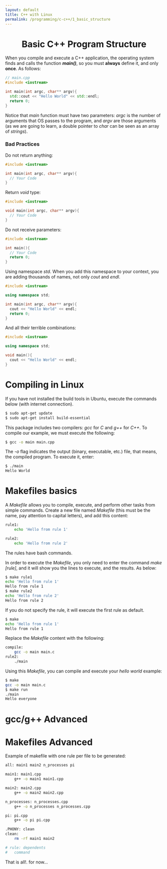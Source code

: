 ```yaml
---
layout: default
title: C++ with Linux
permalink: /programming/c-c++/1_basic_structure
---
```


<h1 style="text-align: center;">Basic C++ Program Structure</h1>

When you compile and execute a C++ application, the operating system finds and calls the function ***main()***, so you must **always** define it, and only **once**. As follows:

``` c++
// main.cpp
#include <iostream>

int main(int argc, char** argv){
  std::cout << "Hello World" << std::endl;
  return 0;
}
```

Notice that *main* function must have two parameters: *argc* is the number of arguments that OS passes to the program, and *argv* are those arguments (as we are going to learn, a double pointer to *char* can be seen as an array of *strings*).

### Bad Practices

Do not return anything:

``` c++
#include <iostream>

int main(int argc, char** argv){
  // Your Code
}
```

Return *void* type:

``` c++
#include <iostream>

void main(int argc, char** argv){
  // Your Code
}
```

Do not receive parameters:

``` c++
#include <iostream>

int main(){
  // Your Code
  return 0;
}
```

Using namespace *std*. When you add this namespace to your context, you are adding thousands of names, not only *cout* and *endl*.

``` c++
#include <iostream>

using namespace std;

int main(int argc, char** argv){
  cout << "Hello World" << endl;
  return 0;
}
```

And all their terrible combinations:

``` c++
#include <iostream>

using namespace std;

void main(){
  cout << "Hello World" << endl;
}
```

# Compiling in Linux

If you have not installed the build tools in Ubuntu, execute the commands below (with internet connection).

``` sh
$ sudo apt-get update
$ sudo apt-get install build-essential
```

This package includes two compilers: *gcc* for *C* and *g++* for *C++*. To compile our example, we must execute the following:

``` sh
$ gcc -o main main.cpp
```

The *-o* flag indicates the output (binary, executable, etc.) file, that means, the compiled program. To execute it, enter:

``` sh
$ ./main
Hello World
```

# Makefiles basics

A *Makefile* allows you to compile, execute, and perform other tasks from simple commands. Create a new file named *Makefile* (this must be the name, pay attention to capital letters), and add this content:

``` sh
rule1:
    echo 'Hello from rule 1'

rule2:
    echo 'Hello from rule 2'
```

The rules have bash commands.

In order to execute the *Makefile*, you only need to enter the command *make [rule]*, and it will show you the lines to execute, and the results. As below:

``` sh
$ make rule1
echo 'Hello from rule 1'
Hello from rule 1
$ make rule2
echo 'Hello from rule 2'
Hello from rule 2
```

If you do not specify the rule, it will execute the first rule as default.

``` sh
$ make
echo 'Hello from rule 1'
Hello from rule 1
```

Replace the *Makefile* content with the following:

``` sh
compile:
    gcc -o main main.c
rule2:
    ./main
```

Using this *Makefile*, you can compile and execute your *hello world* example:

``` sh
$ make
gcc -o main main.c
$ make run
./main
Hello everyone
```

# gcc/g++ Advanced

# Makefiles Advanced

Example of makefile with one rule per file to be generated:

``` sh
all: main1 main2 n_processes pi

main1: main1.cpp
	g++ -o main1 main1.cpp

main2: main2.cpp
	g++ -o main2 main2.cpp

n_processes: n_processes.cpp
	g++ -o n_processes n_processes.cpp

pi: pi.cpp
	g++ -o pi pi.cpp

.PHONY: clean
clean:
	rm -rf main1 main2

# rule: dependents
# 	command
```


That is all!. for now...
